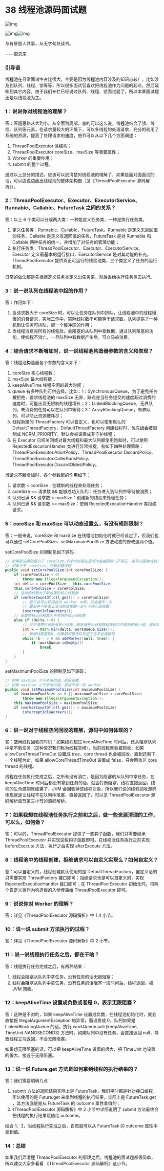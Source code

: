 # 38 线程池源码面试题

![img](E:/%E6%88%91%E7%9A%84%E5%9D%9A%E6%9E%9C%E4%BA%91/OneDrive/%E5%AD%A6%E4%B9%A0/%E7%AC%94%E8%AE%B0/%E5%9B%BE%E7%89%87/note_images/5dd49d7c0001faba06400359.jpg)

![img](E:/%E6%88%91%E7%9A%84%E5%9D%9A%E6%9E%9C%E4%BA%91/OneDrive/%E5%AD%A6%E4%B9%A0/%E7%AC%94%E8%AE%B0/%E5%9B%BE%E7%89%87/note_images/bg-l-1580742806566.png)![img](E:/%E6%88%91%E7%9A%84%E5%9D%9A%E6%9E%9C%E4%BA%91/OneDrive/%E5%AD%A6%E4%B9%A0/%E7%AC%94%E8%AE%B0/%E5%9B%BE%E7%89%87/note_images/bg-r-1580742806580.png)

与有肝胆人共事，从无字句处读书。

——周恩来



### 引导语

线程池在日常面试中占比很大，主要是因为线程池内容涉及的知识点较广，比如涉及到队列、线程、锁等等，所以很多面试官喜欢把线程池作为问题的起点，然后延伸到其它内容，由于我们专栏已经说过队列、线程、锁面试题了，所以本章面试题还是以线程池为主。



### 1：说说你对线程池的理解？

答：答题思路从大到小，从全面到局部，总的可以这么说，线程池结合了锁、线程、队列等元素，在请求量较大的环境下，可以多线程的处理请求，充分的利用了系统的资源，提高了处理请求的速度，细节可以从以下几个方面阐述：

1. ThreadPoolExecutor 类结构；
2. ThreadPoolExecutor coreSize、maxSize 等重要属性；
3. Worker 的重要作用；
4. submit 的整个过程。

通过以上总分的描述，应该可以说清楚对线程池的理解了，如果是面对面面试的话，可以边说边画出线程池的整体架构图（见《ThreadPoolExecutor 源码解析》）。



### 2：ThreadPoolExecutor、Executor、ExecutorService、Runnable、Callable、FutureTask 之间的关系？

答：以上 6 个类可以分成两大类：一种是定义任务类，一种是执行任务类。

1. 定义任务类：Runnable、Callable、FutureTask。Runnable 是定义无返回值的任务，Callable 是定义有返回值的任务，FutureTask 是对 Runnable 和 Callable 两种任务的统一，并增加了对任务的管理功能；
2. 执行任务类：ThreadPoolExecutor、Executor、ExecutorService。Executor 定义最基本的运行接口，ExecutorService 是对其功能的补充，ThreadPoolExecutor 提供真正可运行的线程池类，三个类定义了任务的运行机制。

日常的做法都是先根据定义任务类定义出任务来，然后丢给执行任务类去执行。



### 3：说一说队列在线程池中起的作用？

答：作用如下：

1. 当请求数大于 coreSize 时，可以让任务在队列中排队，让线程池中的线程慢慢的消费请求，实际工作中，实际线程数不可能等于请求数，队列提供了一种机制让任务可排队，起一个缓冲区的作用；
2. 当线程消费完所有的线程后，会阻塞的从队列中拿数据，通过队列阻塞的功能，使线程不消亡，一旦队列中有数据产生后，可立马被消费。



### 4：结合请求不断增加时，说一说线程池构造器参数的含义和表现？

答：线程池构造器各个参数的含义如下：

1. coreSize 核心线程数；
2. maxSize 最大线程数；
3. keepAliveTime 线程空闲的最大时间；
4. queue 有多种队列可供选择，比如：1：SynchronousQueue，为了避免任务被拒绝，要求线程池的 maxSize 无界，缺点是当任务提交的速度超过消费的速度时，可能出现无限制的线程增长；2：LinkedBlockingQueue，无界队列，未消费的任务可以在队列中等待；3：ArrayBlockingQueue，有界队列，可以防止资源被耗尽；
5. 线程新建的 ThreadFactory 可以自定义，也可以使用默认的 DefaultThreadFactory，DefaultThreadFactory 创建线程时，优先级会被限制成 NORM_PRIORITY，默认会被设置成非守护线程；
6. 在 Executor 已经关闭或对最大线程和最大队列都使用饱和时，可以使用 RejectedExecutionHandler 类进行异常捕捉，有如下四种处理策略：ThreadPoolExecutor.AbortPolicy、ThreadPoolExecutor.DiscardPolicy、ThreadPoolExecutor.CallerRunsPolicy、ThreadPoolExecutor.DiscardOldestPolicy。

当请求不断增加时，各个参数起的作用如下：

1. 请求数 < coreSize：创建新的线程来处理任务；
2. coreSize <= 请求数 && 能够成功入队列：任务进入到队列中等待被消费；
3. 队列已满 && 请求数 < maxSize：创建新的线程来处理任务；
4. 队列已满 && 请求数 >= maxSize：使用 RejectedExecutionHandler 类拒绝请求。



### 5：coreSize 和 maxSize 可以动态设置么，有没有规则限制？

答：一般来说，coreSize 和 maxSize 在线程池初始化时就已经设定了，但我们也可以通过 setCorePoolSize、setMaximumPoolSize 方法动态的修改这两个值。

setCorePoolSize 的限制见如下源码：

```java
// 如果新设置的值小于 coreSize,多余的线程在空闲时会被回收（不保证一定可以回收成功）
// 如果大于 coseSize，会新创建线程
public void setCorePoolSize(int corePoolSize) {
    if (corePoolSize < 0)
        throw new IllegalArgumentException();
    int delta = corePoolSize - this.corePoolSize;
    this.corePoolSize = corePoolSize;
    // 活动的线程大于新设置的核心线程数
    if (workerCountOf(ctl.get()) > corePoolSize)
        // 尝试将可以获得锁的 worker 中断，只会循环一次
        // 最后并不能保证活动的线程数一定小于核心线程数
        interruptIdleWorkers();
    // 设置的核心线程数大于原来的核心线程数
    else if (delta > 0) {
        // 并不清楚应该新增多少线程，取新增核心线程数和等待队列数据的最小值，够用就好
        int k = Math.min(delta, workQueue.size());
        // 新增线程直到k，如果期间等待队列空了也不会再新增
        while (k-- > 0 && addWorker(null, true)) {
            if (workQueue.isEmpty())
                break;
        }
    }
}
```

setMaximumPoolSize 的限制见如下源码：

```java
// 如果 maxSize 大于原来的值，直接设置。
// 如果 maxSize 小于原来的值，尝试干掉一些 worker
public void setMaximumPoolSize(int maximumPoolSize) {
    if (maximumPoolSize <= 0 || maximumPoolSize < corePoolSize)
        throw new IllegalArgumentException();
    this.maximumPoolSize = maximumPoolSize;
    if (workerCountOf(ctl.get()) > maximumPoolSize)
        interruptIdleWorkers();
}
```



### 6：说一说对于线程空闲回收的理解，源码中如何体现的？

答：空闲线程回收的时机：如果线程超过 keepAliveTime 时间后，还从阻塞队列中拿不到任务（这种情况我们称为线程空闲），当前线程就会被回收，如果 allowCoreThreadTimeOut 设置成 true，core thread 也会被回收，直到还剩下一个线程为止，如果 allowCoreThreadTimeOut 设置成 false，只会回收非 core thread 的线程。

线程在任务执行完成之后，之所有没有消亡，是因为阻塞的从队列中拿任务，在 keepAliveTime 时间后都没有拿到任务的话，就会打断阻塞，线程直接返回，线程的生命周期就结束了，JVM 会回收掉该线程对象，所以我们说的线程回收源码体现就是让线程不在队列中阻塞，直接返回了，可以见 ThreadPoolExecutor 源码解析章节第三小节的源码解析。



### 7：如果我想在线程池任务执行之前和之后，做一些资源清理的工作，可以么，如何做？

答：可以的，ThreadPoolExecutor 提供了一些钩子函数，我们只需要继承 ThreadPoolExecutor 并实现这些钩子函数即可。在线程池任务执行之前实现 beforeExecute 方法，执行之后实现 afterExecute 方法。



### 8：线程池中的线程创建，拒绝请求可以自定义实现么？如何自定义？

答：可以自定义的，线程创建默认使用的是 DefaultThreadFactory，自定义话的只需要实现 ThreadFactory 接口即可；拒绝请求也是可以自定义的，实现 RejectedExecutionHandler 接口即可；在 ThreadPoolExecutor 初始化时，将两个自定义类作为构造器的入参传递给 ThreadPoolExecutor 即可。



### 9：说说你对 Worker 的理解？

答：详见《ThreadPoolExecutor 源码解析》中 1.4 小节。



### 10：说一说 submit 方法执行的过程？

答：详见《ThreadPoolExecutor 源码解析》中 2 小节。



### 11：说一说线程执行任务之后，都在干啥？

答：线程执行任务完成之后，有两种结果：

1. 线程会阻塞从队列中拿任务，没有任务的话无限阻塞；
2. 线程会阻塞从队列中拿任务，没有任务的话阻塞一段时间后，线程返回，被 JVM 回收。



### 12：keepAliveTime 设置成负数或者是 0，表示无限阻塞？

答：这种是不对的，如果 keepAliveTime 设置成负数，在线程池初始化时，就会直接报 IllegalArgumentException 的异常，而设置成 0，队列如果是 LinkedBlockingQueue 的话，执行 workQueue.poll (keepAliveTime, TimeUnit.NANOSECONDS) 方法时，如果队列中没有任务，会直接返回 null，导致线程立马返回，不会无限阻塞。

如果想无限阻塞的话，可以把 keepAliveTime 设置的很大，把 TimeUnit 也设置的很大，接近于无限阻塞。



### 13：说一说 Future.get 方法是如何拿到线程的执行结果的？

答：我们需要明确几点：

1. submit 方法的返回结果实际上是 FutureTask，我们平时都是针对接口编程，所以使用的是 Future.get 来拿到线程的执行结果，实际上是 FutureTask.get ，其方法底层是从 FutureTask 的 outcome 属性拿值的；
2. 《ThreadPoolExecutor 源码解析》中 2 小节中详细说明了 submit 方法最终会把线程的执行结果赋值给 outcome。

结合 1、2，当线程执行完成之后，自然就可以从 FutureTask 的 outcome 属性中拿到值。



### 14：总结

如果我们弄清楚 ThreadPoolExecutor 的原理之后，线程池的面试题都很简单，所以建议大家多看看 《ThreadPoolExecutor 源码解析》这小节。